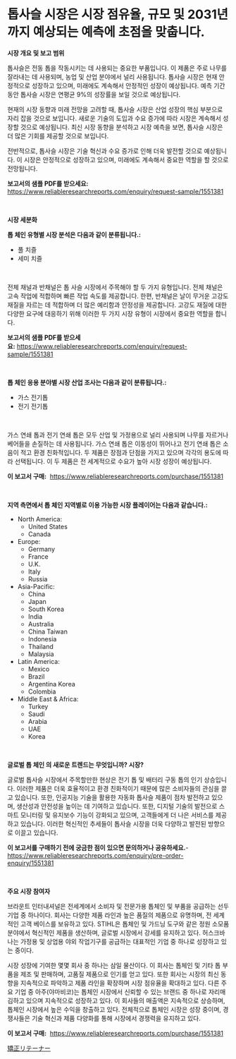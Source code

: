 <p><h1>톱사슬 시장은 시장 점유율, 규모 및 2031년까지 예상되는 예측에 초점을 맞춥니다.</h1></p><p><strong>시장 개요 및 보고 범위</strong></p>
<p><p>톱사슬은 전동 톱을 작동시키는 데 사용되는 중요한 부품입니다. 이 제품은 주로 나무를 잘라내는 데 사용되며, 농업 및 산업 분야에서 널리 사용됩니다. 톱사슬 시장은 현재 안정적으로 성장하고 있으며, 미래에도 계속해서 안정적인 성장이 예상됩니다. 예측 기간 동안 톱사슬 시장은 연평균 9%의 성장률을 보일 것으로 예상됩니다.</p><p>현재의 시장 동향과 미래 전망을 고려할 때, 톱사슬 시장은 산업 성장의 핵심 부분으로 자리 잡을 것으로 보입니다. 새로운 기술의 도입과 수요 증가에 따라 시장은 계속해서 성장할 것으로 예상됩니다. 최신 시장 동향을 분석하고 시장 예측을 보면, 톱사슬 시장은 더 많은 기회를 제공할 것으로 보입니다.</p><p>전반적으로, 톱사슬 시장은 기술 혁신과 수요 증가로 인해 더욱 발전할 것으로 예상됩니다. 이 시장은 안정적으로 성장하고 있으며, 미래에도 계속해서 중요한 역할을 할 것으로 전망됩니다.</p></p>
<p><strong>보고서의 샘플 PDF를 받으세요:</strong> <a href="https://www.reliableresearchreports.com/enquiry/request-sample/1551381">https://www.reliableresearchreports.com/enquiry/request-sample/1551381</a></p>
<p>&nbsp;</p>
<p><strong>시장 세분화</strong></p>
<p><strong>톱 체인 유형별 시장 분석은 다음과 같이 분류됩니다.:</strong></p>
<p><ul><li>풀 치즐</li><li>세미 치즐</li></ul></p>
<p>&nbsp;</p>
<p><p>전체 채널과 반채널은 톱 사슬 시장에서 주목해야 할 두 가지 유형입니다. 전체 채널은 고속 작업에 적합하며 빠른 작업 속도를 제공합니다. 한편, 반채널은 날이 무거운 고강도 재질을 자르는 데 적합하며 더 많은 예리함과 안정성을 제공합니다. 고강도 재질에 대한 다양한 요구에 대응하기 위해 이러한 두 가지 시장 유형이 시장에서 중요한 역할을 합니다.</p></p>
<p><strong>보고서의 샘플 PDF를 받으세요:</strong>&nbsp;<a href="https://www.reliableresearchreports.com/enquiry/request-sample/1551381">https://www.reliableresearchreports.com/enquiry/request-sample/1551381</a></p>
<p>&nbsp;</p>
<p><strong> 톱 체인 응용 분야별 시장 산업 조사는 다음과 같이 분류됩니다.:</strong></p>
<p><ul><li>가스 전기톱</li><li>전기 전기톱</li></ul></p>
<p>&nbsp;</p>
<p><p>가스 연쇄 톱과 전기 연쇄 톱은 모두 산업 및 가정용으로 널리 사용되며 나무를 자르거나 베어들을 손질하는 데 사용됩니다. 가스 연쇄 톱은 이동성이 뛰어나고 전기 연쇄 톱은 소음이 적고 환경 친화적입니다. 두 제품은 장점과 단점을 가지고 있으며 각각의 용도에 따라 선택됩니다. 이 두 제품은 전 세계적으로 수요가 높아 시장 성장이 예상됩니다.</p></p>
<p><strong>이 보고서 구매:</strong>&nbsp; <a href="https://www.reliableresearchreports.com/purchase/1551381">https://www.reliableresearchreports.com/purchase/1551381</a></p>
<p>&nbsp;</p>
<p><strong>지역 측면에서 톱 체인 지역별로 이용 가능한 시장 플레이어는 다음과 같습니다.:</strong></p>
<p><ul>
    <li>
        North America:
        <ul>
            <li>United States</li>
            <li>Canada</li>
        </ul>
    </li>
    <li>
        Europe:
        <ul>
            <li>Germany</li>
            <li>France</li>
            <li>U.K.</li>
            <li>Italy</li>
            <li>Russia</li>
        </ul>
    </li>
    <li>
        Asia-Pacific:
        <ul>
            <li>China</li>
            <li>Japan</li>
            <li>South Korea</li>
            <li>India</li>
            <li>Australia</li>
            <li>China Taiwan</li>
            <li>Indonesia</li>
            <li>Thailand</li>
            <li>Malaysia</li>
        </ul>
    </li>
    <li>
        Latin America:
        <ul>
            <li>Mexico</li>
            <li>Brazil</li>
            <li>Argentina Korea</li>
            <li>Colombia</li>
        </ul>
    </li>
    <li>
        Middle East & Africa:
        <ul>
            <li>Turkey</li>
            <li>Saudi</li>
            <li>Arabia</li>
            <li>UAE</li>
            <li>Korea</li>
        </ul>
    </li>
    </ul></p>
<p>&nbsp;</p>
<p><strong>글로벌 톱 체인 의 새로운 트렌드는 무엇입니까? 시장?</strong></p>
<p><p>글로벌 톱사슬 시장에서 주목할만한 현상은 전기 톱 및 배터리 구동 톱의 인기 상승입니다. 이러한 제품은 더욱 효율적이고 환경 친화적이기 때문에 많은 소비자들의 관심을 끌고 있습니다. 또한, 인공지능 기술을 활용한 자동화 톱사슬 제품이 점차 발전하고 있으며, 생산성과 안전성을 높이는 데 기여하고 있습니다. 또한, 디지털 기술의 발전으로 스마트 모니터링 및 유지보수 기능이 강화되고 있으며, 고객들에게 더 나은 서비스를 제공하고 있습니다. 이러한 혁신적인 추세들이 톱사슬 시장을 더욱 다양하고 발전된 방향으로 이끌고 있습니다.</p></p>
<p><strong>이 보고서를 구매하기 전에 궁금한 점이 있으면 문의하거나 공유하세요.</strong>- <a href="https://www.reliableresearchreports.com/enquiry/pre-order-enquiry/1551381">https://www.reliableresearchreports.com/enquiry/pre-order-enquiry/1551381</a></p>
<p>&nbsp;</p>
<p><strong>주요 시장 참여자</strong></p>
<p><p>브라운트 인터내셔널은 전세계에서 소비자 및 전문가용 톱체인 및 부품을 공급하는 선두 기업 중 하나이다. 회사는 다양한 제품 라인과 높은 품질의 제품으로 유명하며, 전 세계적인 고객 베이스를 보유하고 있다. STIHL은 톱체인 및 가드닝 도구와 같은 정원 소모품 분야에서 혁신적인 제품을 생산하며, 글로벌 시장에서 강세를 유지하고 있다. 허스크바나는 가정용 및 상업용 야외 작업기구를 공급하는 대표적인 기업 중 하나로 성장하고 있는 중이다.</p><p>시장 성장에 기여한 몇몇 회사 중 하나는 삼일 물산이다. 이 회사는 톱체인 및 기타 톱 부품을 제조 및 판매하며, 고품질 제품으로 인기를 얻고 있다. 또한 회사는 시장의 최신 동향을 지속적으로 파악하고 제품 라인을 확장하며 시장 점유율을 확대하고 있다. 다른 주요 기업 중 아주(야마비코)는 톱체인 시장에서 신뢰할 수 있는 브랜드 중 하나로 자리매김하고 있으며 지속적으로 성장하고 있다. 이 회사들의 매출액은 지속적으로 상승하며, 톱체인 시장에서 높은 수익을 창출하고 있다. 전체적으로 톱체인 시장은 성장 중이며, 경쟁사들은 기술 혁신과 제품 다양화를 통해 시장에서 경쟁력을 유지하고 있다.</p></p>
<p><strong>이 보고서 구매:</strong>&nbsp;&nbsp;<a href="https://www.reliableresearchreports.com/purchase/1551381">https://www.reliableresearchreports.com/purchase/1551381</a></p>
<p><p><a href="https://medium.com/@alonzomoenrt8956/%E7%9F%AF%E6%AD%A3%E8%A3%85%E7%BD%AE-%E3%83%AA%E3%83%86%E3%83%BC%E3%83%8A%E3%83%BC-%E5%B8%82%E5%A0%B4%E3%81%AE%E3%83%88%E3%83%AC%E3%83%B3%E3%83%89%E3%82%84%E5%B8%82%E5%A0%B4%E5%88%86%E6%9E%90%E3%81%AF-2024%E5%B9%B4%E3%81%8B%E3%82%892031%E5%B9%B4%E3%81%BE%E3%81%A7%E3%81%AE%E6%9C%9F%E9%96%93%E3%82%92%E4%BA%88%E6%B8%AC%E3%81%97%E3%81%A6%E3%81%84%E3%81%BE%E3%81%99-e466d7911d2b">矯正リテーナー</a></p></p>
